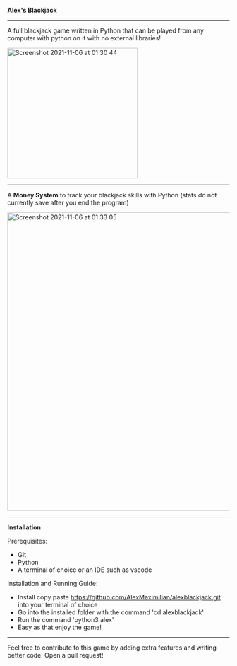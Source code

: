 **Alex's Blackjack**

----
A full blackjack game written in Python that can be played from any computer with python on it with no external libraries!


<img width="295" alt="Screenshot 2021-11-06 at 01 30 44" src="https://user-images.githubusercontent.com/29049850/140591622-abbf3bb4-bd0c-404a-8aef-7e62f015b46d.png">

----

A **Money System** to track your blackjack skills with Python (stats do not currently save after you end the program)

<img width="674" alt="Screenshot 2021-11-06 at 01 33 05" src="https://user-images.githubusercontent.com/29049850/140591696-ddd1cbae-e958-4caf-ac7e-e53d4d098c54.png">


----
**Installation**

Prerequisites:

- Git
- Python
- A terminal of choice or an IDE such as vscode

Installation and Running Guide:

- Install copy paste https://github.com/AlexMaximilian/alexblackjack.git into your terminal of choice
- Go into the installed folder with the command 'cd alexblackjack'
- Run the command 'python3 alex'
- Easy as that enjoy the game!

---

Feel free to contribute to this game by adding extra features and writing better code. Open a pull request!

